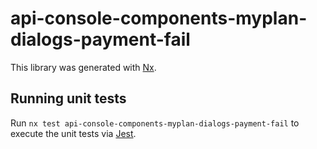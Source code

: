 # api-console-components-myplan-dialogs-payment-fail

This library was generated with [Nx](https://nx.dev).

## Running unit tests

Run `nx test api-console-components-myplan-dialogs-payment-fail` to execute the unit tests via [Jest](https://jestjs.io).
